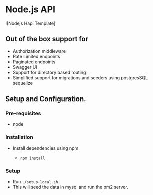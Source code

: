# Node.js API

![Nodejs Hapi Template]

## Out of the box support for

- Authorization middleware
- Rate Limited endpoints
- Paginated endpoints
- Swagger UI
- Support for directory based routing
- Simplified support for migrations and seeders using postgresSQL sequelize

## Setup and Configuration. 

### Pre-requisites

* node

### Installation

* Install dependencies using npm

    - ```npm install```


### Setup
 
- Run ``` ./setup-local.sh ```
- This will seed the data in mysql and run the pm2 server. 
